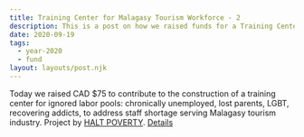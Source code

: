 ```yaml
---
title: Training Center for Malagasy Tourism Workforce - 2
description: This is a post on how we raised funds for a Training Center in Madagascar.
date: 2020-09-19
tags:
  - year-2020
  - fund
layout: layouts/post.njk
---
```

Today we raised CAD $75 to contribute to the construction of a training center for ignored labor pools: chronically unemployed, lost parents, LGBT, recovering addicts, to address staff shortage serving Malagasy tourism industry. Project by [HALT POVERTY](https://www.mg-haltpoverty.org/). [Details](https://www.globalgiving.org/projects/help-finish-anay-center/)
